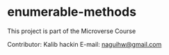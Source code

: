 # enumerable-methods
This project is part of the Microverse Course

Contributor: Kalib hackin
E-mail: naguihw@gmail.com
